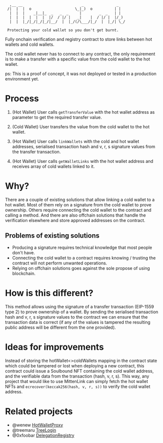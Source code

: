 ```
  ,__ __                           _               _   
 /|  |  |  o                    \_|_)  o          | |  
  |  |  |    _|__|_  _   _  _     |        _  _   | |  
  |  |  |  |  |  |  |/  / |/ |   _|    |  / |/ |  |/_) 
  |  |  |_/|_/|_/|_/|__/  |  |_/(/\___/|_/  |  |_/| \_/

 Protecting your cold wallet so you don't get burnt.
```

Fully onchain verification and registry contract to store links between hot wallets and cold wallets.

The cold wallet never has to connect to any contract, the only requirement is to make a transfer with a specific value from the cold wallet to the hot wallet.

ps: This is a proof of concept, it was not deployed or tested in a production environment yet.

# Process

1. (Hot Wallet) User calls `getTransferValue` with the hot wallet address as parameter to get the required transfer value.

2. (Cold Wallet) User transfers the value from the cold wallet to the hot wallet.

3. (Hot Wallet) User calls `linkWallets` with the cold and hot wallet addresses, serialised transaction hash and v, r, s signature values from the transfer transaction.

4. (Hot Wallet) User calls `getWalletLinks` with the hot wallet address and receives array of cold wallets linked to it.


# Why?

There are a couple of existing solutions that allow linking a cold wallet to a hot wallet. Most of them rely on a signature from the cold wallet to prove ownership. Others require connecting the cold wallet to the contract and calling a method. And there are also offchain solutions that handle the verification elsewhere and store approved addresses on the contract.

## Problems of existing solutions

- Producing a signature requires technical knowledge that most people don't have.
- Connecting the cold wallet to a contract requires knowing / trusting the contract will not perform unwanted operations.
- Relying on offchain solutions goes against the sole propose of using blockchain.


# How is this different?

This method allows using the signature of a transfer transaction (EIP-1559 type 2) to prove ownership of a wallet. By sending the serialised transaction hash and v, r, s signature values to the contract we can ensure that the transaction data is correct (if any of the values is tampered the resulting public address will be different from the one provided).

# Ideas for improvements

Instead of storing the hotWallet<>coldWallets mapping in the contract state which could be tampered or lost when deploying a new contract, this contract could issue a Soulbound NFT containing the cold wallet address, and the verifiable data from the transaction (hash, v, r, s). This way, any project that would like to use MittenLink can simply fetch the hot wallet NFTs and `ecrecover(keccak256(hash, v, r, s))` to verify the cold wallet address.

# Related projects

- @wenew [HotWalletProxy](https://github.com/wenewlabs/public/blob/main/HotWalletProxy/HotWalletProxy.sol)
- @treemaru [TreeLogin](https://etherscan.io/address/0xD5aD600cAdf6dcDF63dEC463771b66E31c1C7aEB#code#F1#L1)
- @0xfoobar [DelegationRegistry](https://github.com/0xfoobar/nft-delegation/blob/main/src/DelegationRegistry.sol)